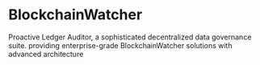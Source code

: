 # BlockchainWatcher
Proactive Ledger Auditor, a sophisticated decentralized data governance suite. providing enterprise-grade BlockchainWatcher solutions with advanced architecture
